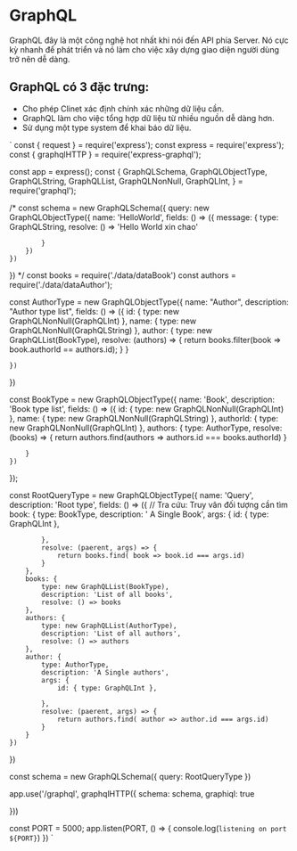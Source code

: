 # GraphQL 

GraphQL đây là một công nghệ hot nhất khi nói đến API phía Server. Nó cực kỳ nhanh để phát triển và nó làm cho việc xây dựng giao diện người dùng trở nên dễ dàng.

## GraphQL có 3 đặc trưng:
- Cho phép Clinet xác định chính xác những dữ liệu cần.
- GraphQL làm cho việc tổng hợp dữ liệu từ nhiều nguồn dễ dàng hơn.
- Sử dụng một type system để khai báo dữ liệu.

`
const { request } = require('express');
const express = require('express');
const { graphqlHTTP } = require('express-graphql');

const app = express();
const {
    GraphQLSchema,
    GraphQLObjectType,
    GraphQLString,
    GraphQLList,
    GraphQLNonNull,
    GraphQLInt,
} = require('graphql');



/* const schema = new GraphQLSchema({
    query: new GraphQLObjectType({
        name: 'HelloWorld',
        fields: () => ({
            message: {
                type: GraphQLString,
                resolve: () => 'Hello World xin chao'


            }
        })
    })
})
 */
const books = require('./data/dataBook')
const authors = require('./data/dataAuthor');

const AuthorType = new GraphQLObjectType({
    name: "Author",
    description: "Author type list",
    fields: () => ({
        id: { type: new GraphQLNonNull(GraphQLInt) },
        name: { type: new GraphQLNonNull(GraphQLString) },
        author: {
            type: new GraphQLList(BookType),
            resolve: (authors) => {
                return books.filter(book => book.authorId == authors.id);
            }
        }

    })
})

const BookType = new GraphQLObjectType({
    name: 'Book',
    description: 'Book type list',
    fields: () => ({
        id: { type: new GraphQLNonNull(GraphQLInt) },
        name: { type: new GraphQLNonNull(GraphQLString) },
        authorId: { type: new GraphQLNonNull(GraphQLInt) },
        authors: {
            type: AuthorType,
            resolve: (books) => {
                return authors.find(authors => authors.id === books.authorId)
            }

        }
    })
});

const RootQueryType = new GraphQLObjectType({
    name: 'Query',
    description: 'Root type',
    fields: () => ({
        // Tra cứu: Truy vân đối tượng cần tìm 
        book: {
            type: BookType,
            description: ' A Single Book',
            args: {
                id: { type: GraphQLInt },

            },
            resolve: (paerent, args) => {
                return books.find( book => book.id === args.id)
            }
        },
        books: {
            type: new GraphQLList(BookType),
            description: 'List of all books',
            resolve: () => books
        },
        authors: {
            type: new GraphQLList(AuthorType),
            description: 'List of all authors',
            resolve: () => authors
        },
        author: {
            type: AuthorType,
            description: 'A Single authors',
            args: {
                id: { type: GraphQLInt },

            },
            resolve: (paerent, args) => {
                return authors.find( author => author.id === args.id)
            }
        }
    })
})


const schema = new GraphQLSchema({
    query: RootQueryType
})


app.use('/graphql', graphqlHTTP({
    schema: schema,
    graphiql: true

}))

const PORT = 5000;
app.listen(PORT, () => {
    console.log(`listening on port ${PORT}`)
})
`